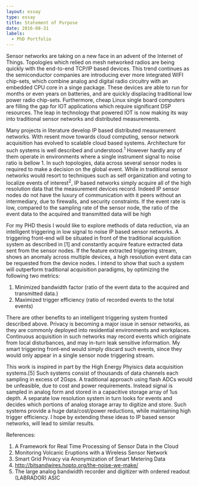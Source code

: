 ```yaml
---
layout: essay  
type: essay  
title: Statement of Purpose  
date: 2016-08-31  
labels:
  - PhD Portfolio
--- 
```


Sensor networks are taking on a new face in an advent of the Internet of Things. Topologies which relied on mesh networked radios are being quickly with the end-to-end TCP/IP based devices. This trend continues as the semiconductor companies are introducing ever more integrated WIFI chip-sets, which combine analog and digital radio circuitry with an embedded CPU core in a singe package. These devices are able to run for months or even years on batteries, and are quickly displacing traditional low power radio chip-sets.  Furthermore, cheap Linux single board computers are filling the gap for IOT applications which require significant DSP resources. The leap in technology that powered IOT is now making its way into traditional sensor networks and distributed measurements. 


Many projects in literature develop IP based distributed measurement networks. With resent move towards cloud computing, sensor network acquisition has evolved to scalable cloud based systems. Architecture for such systems is well described and understood.<sup>1</sup> However hardly any of them operate in environments where a single instrument signal to noise ratio is bellow 1. In such topologies, data across several sensor nodes is required to make a decision on the global event. While in traditional sensor networks would resort to techniques such as self organization and voting to localize events of interest<sup>2</sup>, IP based networks simply acquire all of the high resolution data that the measurement devices record. Indeed IP sensor nodes do not have the luxury of communication with it peers without an intermediary, due to firewalls, and security constraints. If the event rate is low, compared to the sampling rate of the sensor node, the ratio of the event data to the acquired and transmitted data will be high

For my PHD thesis I would like to explore methods of data reduction, via an intelligent triggering in low signal to noise IP based sensor networks. A triggering front-end will be situated in front of the traditional acquisition system as described in [1] and constantly acquire feature extracted data sent from the sensor nodes. If the feature extracted triggering stream, shows an anomaly across multiple devices, a high resolution event data can be requested from the device nodes. I intend to show that such a system will outperform traditional acquisition paradigms, by optimizing the following two metrics:

1. Minimized bandwidth factor (ratio of the event data to the acquired and transmitted data.)
2. Maximized trigger efficiency (ratio of recorded events to the total events)

There are other benefits to an intelligent triggering system fronted described above. Privacy is becoming a major issue in sensor networks, as they are commonly deployed into residential environments and workplaces. Continuous acquisition in such networks may record events which originate from local disturbances, and may in-turn leak sensitive information. My smart triggering front-end would simply discard such events, since they would only appear in a single sensor node triggering stream.

This work is inspired in part by the High Energy Phyisics data acquisition systems.[5] Such systems consist of thousands of data channels each sampling in excess of 2Gsps. A traditional approach using flash ADCs would be unfeasible, due to cost and power requirements. Instead signal is sampled in analog form and stored in a capacitive storage array of 1us depth. A separate low resolution system in turn looks for events and decides which portions of analog storage array to digitize and store. Such systems provide a huge data/cost/power reductions, while maintaining high trigger efficiency. I hope by extending these ideas to IP based sensor networks, will lead to similar results.

References: 

1. A Framework for Real Time Processing of Sensor Data in the Cloud
2. Monitoring Volcanic Eruptions with a Wireless Sensor Network
3. Smart Grid Privacy via Anonymization of Smart Metering Data
4. http://bitsandwires.hopto.org/the-noise-we-make/
5. The large analog bandwidth recorder and digitizer with ordered readout (LABRADOR) ASIC
